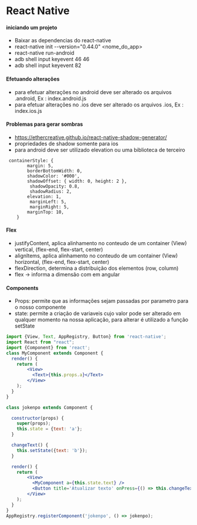 # React Native 

#### iniciando um projeto

* Baixar as dependencias do react-native
* react-native init --version="0.44.0" <nome_do_app>
* react-native run-android
* adb shell input keyevent 46 46
* adb shell input keyevent 82

#### Efetuando alterações
* para efetuar alterações no android deve ser alterado os arquivos .android, Ex : index.android.js
* para efetuar alterações no .ios deve ser alterado os arquivos .ios, Ex : index.ios.js

#### Problemas para gerar sombras 
* https://ethercreative.github.io/react-native-shadow-generator/
* propriedades de shadow somente para ios
* para android deve ser utilizado elevation ou uma biblioteca de terceiro
```
 containerStyle: {
        margin: 5,
        borderBottomWidth: 0,
        shadowColor: '#000',
        shadowOffset: { width: 0, height: 2 },
         shadowOpacity: 0.8,
         shadowRadius: 2,
        elevation: 1,
         marginLeft: 5,
         marginRight: 5,
        marginTop: 10,
    }
```

#### Flex
* justifyContent, aplica alinhamento no conteudo de um container (View) vertical, (flex-end, flex-start, center)
* alignItems, aplica alinhamento no conteudo de um container (View) horizontal, (flex-end, flex-start, center)
* flexDirection, determina a distribuição dos elementos (row, column)
* flex -> informa a dimensão com em angular

#### Components
* Props: permite que as informações sejam passadas por parametro para o nosso componente
* state: permite a criação de variaveis cujo valor pode ser alterado em qualquer momento na nossa aplicação, para alterar é utilizado a função setState

````jsx harmony
import {View, Text, AppRegistry, Button} from 'react-native';
import React from "react";
import {Component} from 'react';
class MyComponent extends Component {
  render() {
    return (
        <View>
          <Text>{this.props.a}</Text>
        </View>
    );
  }
}

class jokenpo extends Component {

  constructor(props) {
    super(props);
    this.state = {text: 'a'};
  }

  changeText() {
    this.setState({text: 'b'});
  }

  render() {
    return (
        <View>
          <MyComponent a={this.state.text} />
          <Button title='Atualizar texto' onPress={() => this.changeText()} />
        </View>
    );
  }
}
AppRegistry.registerComponent('jokenpo', () => jokenpo);
````